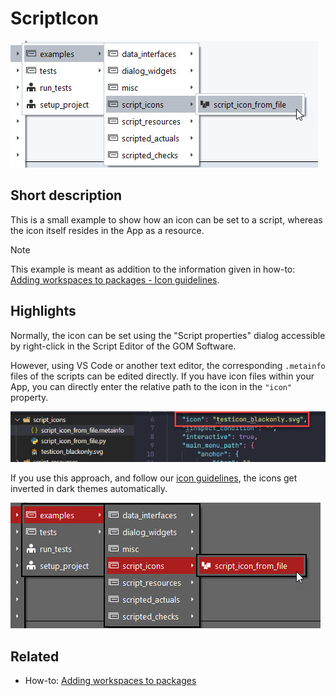# ScriptIcon

![Menu entry with icon, light background](menu_icon_lightbg.jpg)


## Short description

This is a small example to show how an icon can be set to a script, whereas the icon itself resides in the App as a resource.

> [!NOTE]
> This example is meant as addition to the information given in how-to: [Adding workspaces to packages - Icon guidelines](https://zeissiqs.github.io/zeiss-inspect-addon-api/main/howtos/adding_workspaces_to_apps/adding_workspaces_to_apps.html#icon-guidelines).

## Highlights

Normally, the icon can be set using the "Script properties" dialog accessible by right-click in the Script Editor of the GOM Software.

However, using VS Code or another text editor, the corresponding `.metainfo` files of the scripts can be edited directly. If you have icon files within your App, you can directly enter the relative path to the icon in the `"icon"` property.

![Icon file reference in script properties](script_icon_from_file.jpg)

If you use this approach, and follow our [icon guidelines](https://zeissiqs.github.io/zeiss-inspect-addon-api/main/howtos/adding_workspaces_to_apps/adding_workspaces_to_apps.html#icon-guidelines), the icons get inverted in dark themes automatically.

![Menu entry with icon, dark background](menu_icon_darkbg.jpg)

## Related

* How-to: [Adding workspaces to packages](https://zeissiqs.github.io/zeiss-inspect-addon-api/2025/howtos/adding_workspaces_to_apps/adding_workspaces_to_apps.md)

